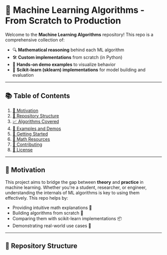 # 🧠 Machine Learning Algorithms - From Scratch to Production

Welcome to the **Machine Learning Algorithms** repository! This repo is a comprehensive collection of:
- 🔍 **Mathematical reasoning** behind each ML algorithm  
- 🛠️ **Custom implementations** from scratch (in Python)  
- 🧪 **Hands-on demo examples** to visualize behavior  
- 🤖 **Scikit-learn (sklearn) implementations** for model building and evaluation  

---

## 📚 Table of Contents

1. [📌 Motivation](#-motivation)  
2. [📂 Repository Structure](#-repository-structure)  
3. [📈 Algorithms Covered](#-algorithms-covered)  
4. [🧪 Examples and Demos](#-examples-and-demos)  
5. [🚀 Getting Started](#-getting-started)  
6. [🧮 Math Resources](#-math-resources)  
7. [🤝 Contributing](#-contributing)  
8. [📄 License](#-license)

---

## 📌 Motivation

This project aims to bridge the gap between **theory** and **practice** in machine learning. Whether you're a student, researcher, or engineer, understanding the internals of ML algorithms is key to using them effectively. This repo helps by:
- Providing intuitive math explanations 🧮
- Building algorithms from scratch 🔧
- Comparing them with scikit-learn implementations 📦
- Demonstrating real-world use cases 🧪

---

## 📂 Repository Structure

